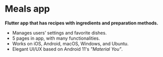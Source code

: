 # Meals app
**Flutter app that has recipes with ingredients and preparation methods.**
- Manages users’ settings and favorite dishes.
- 5 pages in app, with many functionalities.
- Works on iOS, Android, macOS, Windows, and Ubuntu.
- Elegant UI/UX based on Android 11's *"Material You"*.
